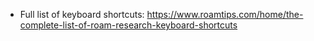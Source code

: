 - Full list of keyboard shortcuts: https://www.roamtips.com/home/the-complete-list-of-roam-research-keyboard-shortcuts
